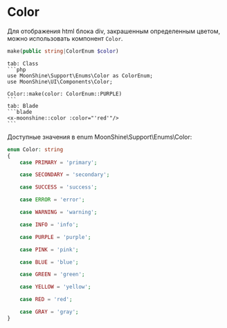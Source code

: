 # Color

Для отображения html блока div, закрашенным определенным цветом, можно использовать компонент `Color`.

```php
make(public string|ColorEnum $color)
```

~~~tabs
tab: Class
```php
use MoonShine\Support\Enums\Color as ColorEnum;
use MoonShine\UI\Components\Color;

Color::make(color: ColorEnum::PURPLE)
```
tab: Blade
```blade
<x-moonshine::color :color="'red'"/>
```
~~~

Доступные значения в enum MoonShine\Support\Enums\Color:

```php
enum Color: string
{
    case PRIMARY = 'primary';

    case SECONDARY = 'secondary';

    case SUCCESS = 'success';

    case ERROR = 'error';

    case WARNING = 'warning';

    case INFO = 'info';

    case PURPLE = 'purple';

    case PINK = 'pink';

    case BLUE = 'blue';

    case GREEN = 'green';

    case YELLOW = 'yellow';

    case RED = 'red';

    case GRAY = 'gray';
}
```
